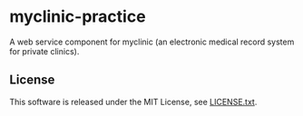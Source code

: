 # myclinic-practice

A web service component for myclinic (an electronic medical record system for private clinics).

## License
This software is released under the MIT License, see [LICENSE.txt](LICENSE.txt).
